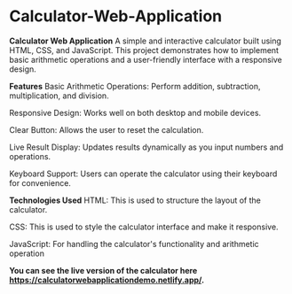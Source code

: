 # Calculator-Web-Application
**Calculator Web Application**
A simple and interactive calculator built using HTML, CSS, and JavaScript. This project demonstrates how to implement basic arithmetic operations and a user-friendly interface with a responsive design.

**Features**
Basic Arithmetic Operations: Perform addition, subtraction, multiplication, and division.

Responsive Design: Works well on both desktop and mobile devices.

Clear Button: Allows the user to reset the calculation.

Live Result Display: Updates results dynamically as you input numbers and operations.

Keyboard Support: Users can operate the calculator using their keyboard for convenience.


**Technologies Used**
HTML: This is used to structure the layout of the calculator.

CSS: This is used to style the calculator interface and make it responsive.

JavaScript: For handling the calculator's functionality and arithmetic operation

**You can see the live version of the calculator here  https://calculatorwebapplicationdemo.netlify.app/.**
